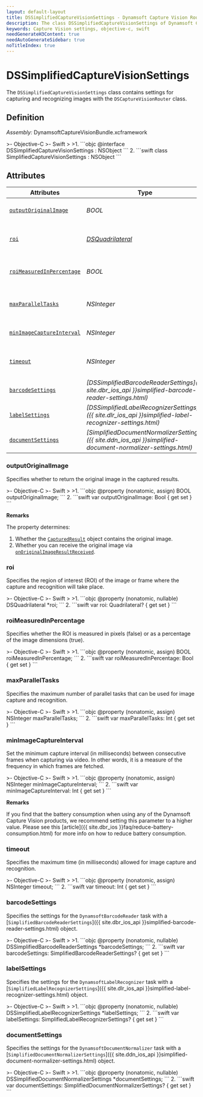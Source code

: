 ```yaml
---
layout: default-layout
title: DSSimplifiedCaptureVisionSettings - Dynamsoft Capture Vision Router Module iOS Edition API Reference
description: The class DSSimplifiedCaptureVisionSettings of Dynamsoft Capture Vision Router Module contains settings for capturing and recognizing images with the DSCaptureVisionRouter class.
keywords: Capture Vision settings, objective-c, swift
needGenerateH3Content: true
needAutoGenerateSidebar: true
noTitleIndex: true
---
```


# DSSimplifiedCaptureVisionSettings

The `DSSimplifiedCaptureVisionSettings` class contains settings for capturing and recognizing images with the `DSCaptureVisionRouter` class.

## Definition

*Assembly:* DynamsoftCaptureVisionBundle.xcframework

<div class="sample-code-prefix"></div>
>- Objective-C
>- Swift
>
>1. 
```objc
@interface DSSimplifiedCaptureVisionSettings : NSObject
```
2. 
```swift
class SimplifiedCaptureVisionSettings : NSObject
```

## Attributes

| Attributes | Type | Description |
| ---------- | ---- | ----------- |
| [`outputOriginalImage`](#outputoriginalimage) | *BOOL* | Specifies whether to return the original image in the captured results. |
| [`roi`](#roi) | *[DSQuadrilateral](../../core/basic-structures/quadrilateral.md)* | Specifies the region of interest (ROI) of the image or frame where the capture and recognition will take place. |
| [`roiMeasuredInPercentage`](#roimeasuredinpercentage) | *BOOL* | Specifies whether the ROI is measured in pixels (false) or as a percentage of the image dimensions (true). |
| [`maxParallelTasks`](#maxparalleltasks) | *NSInteger* | Specifies the maximum number of parallel tasks that can be used for image capture and recognition. |
| [`minImageCaptureInterval`](#minimagecaptureinterval) | *NSInteger* | Set the minimum capture interval, measured in milliseconds. |
| [`timeout`](#timeout) | *NSInteger* | Specifies the maximum time (in milliseconds) allowed for image capture and recognition. |
| [`barcodeSettings`](#barcodesettings) | *[DSSimplifiedBarcodeReaderSettings]({{ site.dbr_ios_api }}simplified-barcode-reader-settings.html)* | Specifies the settings for the `DynamsoftBarcodeReader` task. |
| [`labelSettings`](#labelsettings) | *[DSSimplifiedLabelRecognizerSettings]({{ site.dlr_ios_api }}simplified-label-recognizer-settings.html)* | Specifies the settings for the  `DynamsoftLabelRecognizer` task. |
| [`documentSettings`](#documentsettings) | *[SimplifiedDocumentNormalizerSettings]({{ site.ddn_ios_api }}simplified-document-normalizer-settings.html)* | Specifies the settings for the `DynamsoftDocumentNormalizer` task. |

### outputOriginalImage

Specifies whether to return the original image in the captured results.

<div class="sample-code-prefix"></div>
>- Objective-C
>- Swift
>
>1. 
```objc
@property (nonatomic, assign) BOOL outputOriginalImage;
```
2. 
```swift
var outputOriginalImage: Bool { get set }
```

**Remarks**

The property determines:

1. Whether the [`CapturedResult`](captured-result.html) object contains the original image.
2. Whether you can receive the original image via [`onOriginalImageResultReceived`](captured-result-receiver.md#onoriginalimageresultreceived).

### roi

Specifies the region of interest (ROI) of the image or frame where the capture and recognition will take place.

<div class="sample-code-prefix"></div>
>- Objective-C
>- Swift
>
>1. 
```objc
@property (nonatomic, nullable) DSQuadrilateral *roi;
```
2. 
```swift
var roi: Quadrilateral? { get set }
```

### roiMeasuredInPercentage

Specifies whether the ROI is measured in pixels (false) or as a percentage of the image dimensions (true).

<div class="sample-code-prefix"></div>
>- Objective-C
>- Swift
>
>1. 
```objc
@property (nonatomic, assign) BOOL roiMeasuredInPercentage;
```
2. 
```swift
var roiMeasuredInPercentage: Bool { get set }
```

### maxParallelTasks

Specifies the maximum number of parallel tasks that can be used for image capture and recognition.

<div class="sample-code-prefix"></div>
>- Objective-C
>- Swift
>
>1. 
```objc
@property (nonatomic, assign) NSInteger maxParallelTasks;
```
2. 
```swift
var maxParallelTasks: Int { get set }
```

### minImageCaptureInterval

Set the minimum capture interval (in milliseconds) between consecutive frames when capturing via video. In other words, it is a measure of the frequency in which frames are fetched.

<div class="sample-code-prefix"></div>
>- Objective-C
>- Swift
>
>1. 
```objc
@property (nonatomic, assign) NSInteger minImageCaptureInterval;
```
2. 
```swift
var minImageCaptureInterval: Int { get set }
```

**Remarks**

If you find that the battery consumption when using any of the Dynamsoft Capture Vision products, we recommend setting this parameter to a higher value. Please see this [article]({{ site.dbr_ios }}faq/reduce-battery-consumption.html) for more info on how to reduce battery consumption.

### timeout

Specifies the maximum time (in milliseconds) allowed for image capture and recognition.

<div class="sample-code-prefix"></div>
>- Objective-C
>- Swift
>
>1. 
```objc
@property (nonatomic, assign) NSInteger timeout;
```
2. 
```swift
var timeout: Int { get set }
```

### barcodeSettings

Specifies the settings for the `DynamsoftBarcodeReader` task with a [`SimplifiedBarcodeReaderSettings`]({{ site.dbr_ios_api }}simplified-barcode-reader-settings.html) object.

<div class="sample-code-prefix"></div>
>- Objective-C
>- Swift
>
>1. 
```objc
@property (nonatomic, nullable) DSSimplifiedBarcodeReaderSettings *barcodeSettings;
```
2. 
```swift
var barcodeSettings: SimplifiedBarcodeReaderSettings? { get set }
```

### labelSettings

Specifies the settings for the `DynamsoftLabelRecognizer` task with a [`SimplifiedLabelRecognizerSettings`]({{ site.dlr_ios_api }}simplified-label-recognizer-settings.html) object.

<div class="sample-code-prefix"></div>
>- Objective-C
>- Swift
>
>1. 
```objc
@property (nonatomic, nullable) DSSimplifiedLabelRecognizerSettings *labelSettings;
```
2. 
```swift
var labelSettings: SimplifiedLabelRecognizerSettings? { get set }
```

### documentSettings

Specifies the settings for the `DynamsoftDocumentNormalizer` task with a [`SimplifiedDocumentNormalizerSettings`]({{ site.ddn_ios_api }}simplified-document-normalizer-settings.html) object.

<div class="sample-code-prefix"></div>
>- Objective-C
>- Swift
>
>1. 
```objc
@property (nonatomic, nullable) DSSimplifiedDocumentNormalizerSettings *documentSettings;
```
2. 
```swift
var documentSettings: SimplifiedDocumentNormalizerSettings? { get set }
```
